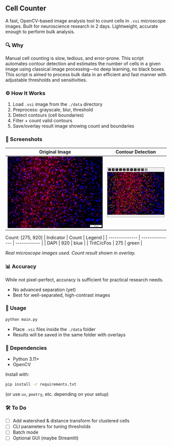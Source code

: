 ## Cell Counter

A fast, OpenCV-based image analysis tool to count cells in `.vsi` microscope images. Built for neuroscience research in 2 days. Lightweight, accurate enough to perform bulk analysis.

### 🔍 Why

Manual cell counting is slow, tedious, and error-prone. This script automates contour detection and estimates the number of cells in a given image using classical image processing—no deep learning, no black boxes. This script is aimed to process bulk data in an efficient and fast manner with adjustable thresholds and sensitivities.

### ⚙️ How It Works

1. Load `.vsi` image from the `./data` directory
2. Preprocess: grayscale, blur, threshold
3. Detect contours (cell boundaries)
4. Filter + count valid contours
5. Save/overlay result image showing count and boundaries

### 📸 Screenshots

| Original Image                              | Contour Detection                            |
| ------------------------------------------- | -------------------------------------------- |
| ![original](./public/test_image.jpg) | ![contours](./public/contoured_sample.png) |


Count: [275, 920]
| Indicator | Count | Legend |
| -------------- | --------------- | ------------ |
| DAPI | 920 | blue |
| TritC/cFos | 275 | green |


*Real microscope images used. Count result shown in overlay.*

### 📊 Accuracy

While not pixel-perfect, accuracy is sufficient for practical research needs.

* No advanced separation (yet)
* Best for well-separated, high-contrast images

### 🚀 Usage

```bash
python main.py
```

* Place `.vsi` files inside the `./data` folder
* Results will be saved in the same folder with overlays

### 🧪 Dependencies

* Python 3.11+
* OpenCV

Install with:

```bash
pip install -r requirements.txt
```

(or use `uv`, `poetry`, etc. depending on your setup)

### 🛠️ To Do

- [ ] Add watershed & distance transform for clustered cells
- [ ] CLI parameters for tuning thresholds
- [ ] Batch mode
- [ ] Optional GUI (maybe Streamlit)
